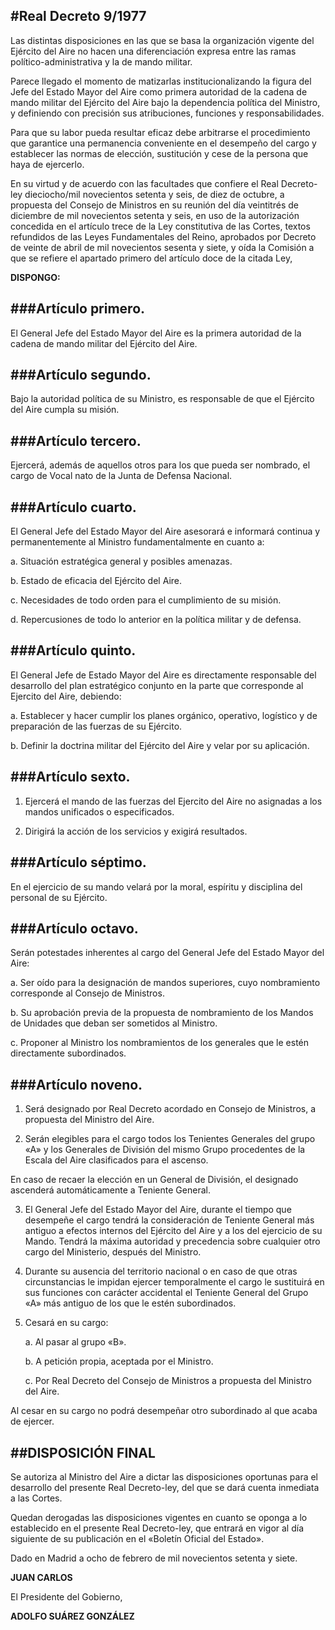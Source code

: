 #Real Decreto 9/1977
---

Las distintas disposiciones en las que se basa la organización vigente del Ejército del Aire no hacen una diferenciación expresa entre las ramas político-administrativa y la de mando militar.

Parece llegado el momento de matizarlas institucionalizando la figura del Jefe del Estado Mayor del Aire como primera autoridad de la cadena de mando militar del Ejército del Aire bajo la dependencia política del Ministro, y definiendo con precisión sus atribuciones, funciones y responsabilidades.

Para que su labor pueda resultar eficaz debe arbitrarse el procedimiento que garantice una permanencia conveniente en el desempeño del cargo y establecer las normas de elección, sustitución y cese de la persona que haya de ejercerlo.

En su virtud y de acuerdo con las facultades que confiere el Real Decreto-ley dieciocho/mil novecientos setenta y seis, de diez de octubre, a propuesta del Consejo de Ministros en su reunión del día veintitrés de diciembre de mil novecientos setenta y seis, en uso de la autorización concedida en el artículo trece de la Ley constitutiva de las Cortes, textos refundidos de las Leyes Fundamentales del Reino, aprobados por Decreto de veinte de abril de mil novecientos sesenta y siete, y oída la Comisión a que se refiere el apartado primero del artículo doce de la citada Ley,


**DISPONGO:**

###Artículo primero.
---

El General Jefe del Estado Mayor del Aire es la primera autoridad de la cadena de mando militar del Ejército del Aire.

###Artículo segundo.
---

Bajo la autoridad política de su Ministro, es responsable de que el Ejército del Aire cumpla su misión.

###Artículo tercero.
---

Ejercerá, además de aquellos otros para los que pueda ser nombrado, el cargo de Vocal nato de la Junta de Defensa Nacional.

###Artículo cuarto.
---

El General Jefe del Estado Mayor del Aire asesorará e informará continua y permanentemente al Ministro fundamentalmente en cuanto a:

a.	Situación estratégica general y posibles amenazas.

b.	Estado de eficacia del Ejército del Aire.

c.	Necesidades de todo orden para el cumplimiento de su misión.

d.	Repercusiones de todo lo anterior en la política militar y de defensa.

###Artículo quinto.
---

El General Jefe de Estado Mayor del Aire es directamente responsable del desarrollo del plan estratégico conjunto en la parte que corresponde al Ejercito del Aire, debiendo:

a.	Establecer y hacer cumplir los planes orgánico, operativo, logístico y de preparación de las fuerzas de su Ejército.

b.	Definir la doctrina militar del Ejército del Aire y velar por su aplicación.

###Artículo sexto.
---

1. Ejercerá el mando de las fuerzas del Ejercito del Aire no asignadas a los mandos unificados o especificados.

2. Dirigirá la acción de los servicios y exigirá resultados.

###Artículo séptimo.
---

En el ejercicio de su mando velará por la moral, espíritu y disciplina del personal de su Ejército.

###Artículo octavo.
---

Serán potestades inherentes al cargo del General Jefe del Estado Mayor del Aire:

a.	Ser oído para la designación de mandos superiores, cuyo nombramiento corresponde al Consejo de Ministros.

b.	Su aprobación previa de la propuesta de nombramiento de los Mandos de Unidades que deban ser sometidos al Ministro.

c.	Proponer al Ministro los nombramientos de los generales que le estén directamente subordinados.

###Artículo noveno.
---

1. Será designado por Real Decreto acordado en Consejo de Ministros, a propuesta del Ministro del Aire.

2. Serán elegibles para el cargo todos los Tenientes Generales del grupo «A» y los Generales de División del mismo Grupo procedentes de la Escala del Aire clasificados para el ascenso.

En caso de recaer la elección en un General de División, el designado ascenderá automáticamente a Teniente General.

3. El General Jefe del Estado Mayor del Aire, durante el tiempo que desempeñe el cargo tendrá la consideración de Teniente General más antiguo a efectos internos del Ejército del Aire y a los del ejercicio de su Mando. Tendrá la máxima autoridad y precedencia sobre cualquier otro cargo del Ministerio, después del Ministro.

4. Durante su ausencia del territorio nacional o en caso de que otras circunstancias le impidan ejercer temporalmente el cargo le sustituirá en sus funciones con carácter accidental el Teniente General del Grupo «A» más antiguo de los que le estén subordinados.

5. Cesará en su cargo:

   a.	Al pasar al grupo «B».

   b.	A petición propia, aceptada por el Ministro.

   c.	Por Real Decreto del Consejo de Ministros a propuesta del Ministro del Aire.

Al cesar en su cargo no podrá desempeñar otro subordinado al que acaba de ejercer.

##DISPOSICIÓN FINAL
---

Se autoriza al Ministro del Aire a dictar las disposiciones oportunas para el desarrollo del presente Real Decreto-ley, del que se dará cuenta inmediata a las Cortes.

Quedan derogadas las disposiciones vigentes en cuanto se oponga a lo establecido en el presente Real Decreto-ley, que entrará en vigor al día siguiente de su publicación en el «Boletín Oficial del Estado».

Dado en Madrid a ocho de febrero de mil novecientos setenta y siete.

**JUAN CARLOS**

El Presidente del Gobierno,

**ADOLFO SUÁREZ GONZÁLEZ**